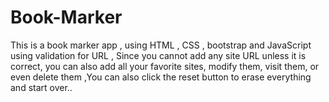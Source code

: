 # Book-Marker
This is a book marker app , using HTML , CSS , bootstrap and JavaScript using validation for URL , Since you cannot add any site URL unless it is correct, you can also add all your favorite sites, modify them, visit them, or even delete them ,You can also click the reset button to erase everything and start over..
